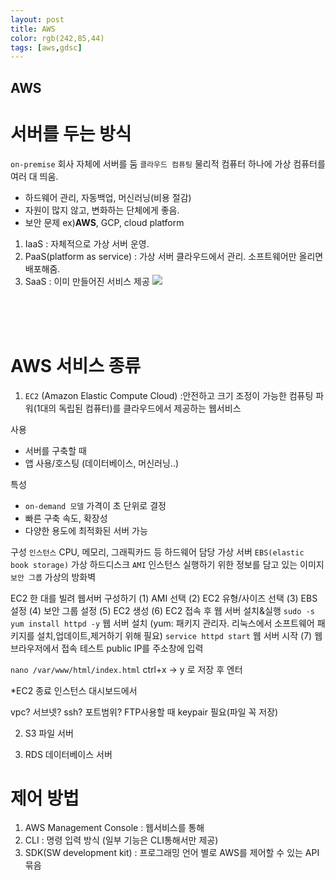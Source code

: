 ```yaml
---
layout: post
title: AWS
color: rgb(242,85,44)
tags: [aws,gdsc]
---
```


## AWS


# 서버를 두는 방식
`on-premise` 회사 자체에 서버를 둠
`클라우드 컴퓨팅` 물리적 컴퓨터 하나에 가상 컴퓨터를 여러 대 띄움.
- 하드웨어 관리, 자동백업, 머신러닝(비용 절감)
- 자원이 많지 않고, 변화하는 단체에게 좋음.
- 보안 문제
ex)<b>AWS</b>, GCP, cloud platform

1. IaaS : 자체적으로 가상 서버 운영.
2. PaaS(platform as service) : 가상 서버 클라우드에서 관리. 소프트웨어만 올리면 배포해줌.
3. SaaS : 이미 만들어진 서비스 제공
![](assets/img/IaaS.png)

<br>
<br>
<br>

# AWS 서비스 종류

1. `EC2` (Amazon Elastic Compute Cloud)
:안전하고 크기 조정이 가능한 컴퓨팅 파워(1대의 독립된 컴퓨터)를 클라우드에서 제공하는 웹서비스

사용
- 서버를 구축할 때
- 앱 사용/호스팅 (데이터베이스, 머신러닝..)

특성
- `on-demand 모델` 가격이 초 단위로 결정
- 빠른 구축 속도, 확장성
- 다양한 용도에 최적화된 서버 가능

구성
`인스턴스` CPU, 메모리, 그래픽카드 등 하드웨어 담당 가상 서버
`EBS(elastic book storage)` 가상 하드디스크
`AMI` 인스턴스 실행하기 위한 정보를 담고 있는 이미지
`보안 그룹` 가상의 방화벽

EC2 한 대를 빌려 웹서버 구성하기
(1) AMI 선택
(2) EC2 유형/사이즈 선택
(3) EBS 설정
(4) 보안 그룹 설정
(5) EC2 생성
(6) EC2 접속 후 웹 서버 설치&실행
    `sudo -s`
    `yum install httpd -y` 웹 서버 설치
    (yum: 패키지 관리자. 리눅스에서 소프트웨어 패키지를 설치,업데이트,제거하기 위해 필요)
    `service httpd start` 웹 서버 시작
(7) 웹 브라우저에서 접속 테스트
    public IP를 주소창에 입력

`nano /var/www/html/index.html`
ctrl+x -> y 로 저장 후 엔터

*EC2 종료
인스턴스 대시보드에서


vpc? 서브넷? ssh? 포트범위?
FTP사용할 때 keypair 필요(파일 꼭 저장)

2. S3
파일 서버

3. RDS
데이터베이스 서버


# 제어 방법
1. AWS Management Console : 웹서비스를 통해
2. CLI : 명령 입력 방식 (일부 기능은 CLI통해서만 제공)
3. SDK(SW development kit) : 프로그래밍 언어 별로 AWS를 제어할 수 있는 API 묶음
